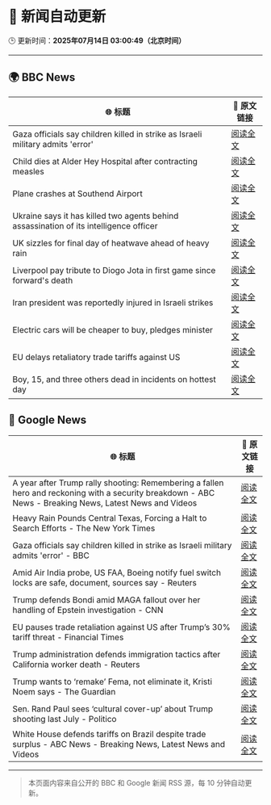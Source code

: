 # 🧠 新闻自动更新

🕒 更新时间：**2025年07月14日 03:00:49（北京时间）**

---

## 🌍 BBC News

| 🌐 标题 | 🔗 原文链接 |
|--------|-------------|
| Gaza officials say children killed in strike as Israeli military admits 'error' | [阅读全文](https://www.bbc.com/news/articles/c0rvxjnvv71o) |
| Child dies at Alder Hey Hospital after contracting measles | [阅读全文](https://www.bbc.com/news/articles/c8j1k3k44e2o) |
| Plane crashes at Southend Airport | [阅读全文](https://www.bbc.com/news/articles/c1jw71kjx14o) |
| Ukraine says it has killed two agents behind assassination of its intelligence officer | [阅读全文](https://www.bbc.com/news/articles/cj3r7p117l0o) |
| UK sizzles for final day of heatwave ahead of heavy rain | [阅读全文](https://www.bbc.com/news/articles/cwyxk999p5wo) |
| Liverpool pay tribute to Diogo Jota in first game since forward's death | [阅读全文](https://www.bbc.com/sport/football/articles/cz7l85y42n5o) |
| Iran president was reportedly injured in Israeli strikes | [阅读全文](https://www.bbc.com/news/articles/cn0z8n037p6o) |
| Electric cars will be cheaper to buy, pledges minister | [阅读全文](https://www.bbc.com/news/articles/cg5z4nlned0o) |
| EU delays retaliatory trade tariffs against US | [阅读全文](https://www.bbc.com/news/articles/cdez5w61g5lo) |
| Boy, 15, and three others dead in incidents on hottest day | [阅读全文](https://www.bbc.com/news/articles/cpqnxxll9zno) |

## 📰 Google News

| 🌐 标题 | 🔗 原文链接 |
|--------|-------------|
| A year after Trump rally shooting: Remembering a fallen hero and reckoning with a security breakdown - ABC News - Breaking News, Latest News and Videos | [阅读全文](https://news.google.com/rss/articles/CBMiogFBVV95cUxOQ1ZUUC1nZlF5MGJzTDhnU2U5UHJTLWhMcDlDOUZpX1pQRHpmUVBMeVBObmhRYVJnRlFQRVo1cTJCN2dlYmVuQmFpQ05qdWN0Y19XdGNMZVpwdnFCQ2dfQVh2N29pczdxUHBvNlVZck1TOTJQUnFVcnp6YXhieXJmbnFBZVNsSnV2bzJYOGltb1U5blBvcmRiV1VFY1pEWWZMR1HSAacBQVVfeXFMTjEwQld6RHhTaDUzbHJHN2N4LVF1WVZmRkRFbFZ5enV6YjhHSzUwSjNXc0pCVzNDTjlDWG5pSXpzOEZyRm9MbE52QXJmQ1lDWnVVNmMwNXU3RkM1cENLN09ieEh1d1JDZDBfZWYweHJOd0o0aUNJZlR3ZjEwRkxqaUlHWU1YWWJkeTRsRmNicE5UdFdPWkVhRjZycGpBZGczSWM5UDNSN1k?oc=5) |
| Heavy Rain Pounds Central Texas, Forcing a Halt to Search Efforts - The New York Times | [阅读全文](https://news.google.com/rss/articles/CBMidkFVX3lxTFBYR0ZhMDctd0plcGo3Vlo3U1YxR0l0RzZKY1U4QnR4QzVOZnp4S1NPUmNKSWJ4cE9famRCUmYwQUJ6X3M0RDlubFJvckVleXR2c2hVa0FjQUI1SDZGT0c3X2JkS0xuWEJjeHJFNXBONDhIaEFtaXc?oc=5) |
| Gaza officials say children killed in strike as Israeli military admits 'error' - BBC | [阅读全文](https://news.google.com/rss/articles/CBMiWkFVX3lxTE9BaU5SVW9QeE9LNUlrejlrVFJJQkNwci01VTVRaTd2NnROREJ3X0FmZFlad0NYQk5heVZ1bXl2cEpEYVZ0Z0tsRnh4aUk1Y04ybU9Bbk42QUJlQdIBX0FVX3lxTFAzc3pZUlNpcFplQXg5cENlUExzTlNEVG1VX3dwZE0zcnlFa0x4TmpNMEEzYlpiNHU4Q1l6RTRVT1FLWUNTTTVjaHQ2bzR6UXNpQ0NQLVpHa1EteFdKY2Y4?oc=5) |
| Amid Air India probe, US FAA, Boeing notify fuel switch locks are safe, document, sources say - Reuters | [阅读全文](https://news.google.com/rss/articles/CBMi1wFBVV95cUxPQ1ZTcjdqeUxNZFg2aUVrbzNYYXQ0VGxvQk11NWZPQkU0Wlk2eUQ5RWpRVjB0SXVuMmZwbmpIQ0VLWS1nbkhVZHI5TUR5RzRfMGN4T0M0WTdEckZIczE3bGg1TVo0RkVmaVVaYVV4YVYybjlraHJHLU5hTVlRd2cxQ2R6RnFmSUl2N29FZ0dNUVF5Zm5fSnFMQWpKY0VjbmJ4S0drRmRiektjTVdBSXhEQWx2S3BXWUREY0cyNWRDSjBPTERNYVpTWGRNX0N1Q0xYcjRlejk5OA?oc=5) |
| Trump defends Bondi amid MAGA fallout over her handling of Epstein investigation - CNN | [阅读全文](https://news.google.com/rss/articles/CBMifkFVX3lxTE90dl9VSVF1NGhsZTB2UkxJRHNhWlluRzJBbnZaUFA1SGhyTEswNW81Qmt0SDBobDNwTjdUM2VhMXB3djZhNF9md0xuVHRBU0FDVzFTVGhUZ2hraUNRbTZGZWsxQl8yWkpWel9YQnNWWWdTRlJLSFIxOXJiT0ZVUdIBgwFBVV95cUxNZmxmeHRCY21RSDAxaUp2THhNSkVYbTVvYXppdnRrZldEZ2c0eFp5SThiaVp0bTJ0OXU3dWlJc2JHZVlBaXFqQ0xqeG9haW5JUVlQNzVzblB2MTZIbEtSTkNtV2ZCcnlYMDFWQlpkWUJFVGU3b0xNZGxGMDJ3WFFFbVlsRQ?oc=5) |
| EU pauses trade retaliation against US after Trump’s 30% tariff threat - Financial Times | [阅读全文](https://news.google.com/rss/articles/CBMicEFVX3lxTE9JQ0U5ZlRldXlRNkdZdlNvVUFsWUt0SDZ1U1NEbllSeFVuXzdjNEZzcGFkaU53MThkUHBMVjIwTHJpTTQ4UlNYeFNkU0VZa2laa1c5ZEpJYkd1enlxUGFMblpjOF9HNHh1YS1adlBnZmw?oc=5) |
| Trump administration defends immigration tactics after California worker death - Reuters | [阅读全文](https://news.google.com/rss/articles/CBMiwAFBVV95cUxNVm53ZmtDems5SUd3VjFMeFZ6M2RjZ3FEbFp1WUI1OWEybnNMR2YxdjNjZ0txWkx2VlNtVnVpSC1TTGFmZ1NoeFV2aENxclUxTHJPUG1NNmc5MXYxem1UUEhUQjlfNnlrRVBUZmNhdm1JZktWOVEyeVZPelZzNDJUQno0X3FmN19uVEJxaEQybVR0ZnIzWkJNWHNjMnhYWXQySHVTWmxlTEVEenhkbFB1VjJOeVNkQWlxTVktV2JUM1A?oc=5) |
| Trump wants to ‘remake’ Fema, not eliminate it, Kristi Noem says - The Guardian | [阅读全文](https://news.google.com/rss/articles/CBMigwFBVV95cUxPaUU5ZEx2QTM5RThLMVVqMHRVaEF2YTcyWnZYMmt6alVIbE5seEh0OXoxZWlsWTBDMFRUMGZiUTlFYWVIbldteHBQQkRXNGVBV3RPVzM5UVZwX2xtbDdWdG8yOVZTLV92Z29yaGNFZUNlY0FsemZMVHF4ZHhuUnFHUTlNTQ?oc=5) |
| Sen. Rand Paul sees ‘cultural cover-up’ about Trump shooting last July - Politico | [阅读全文](https://news.google.com/rss/articles/CBMikwFBVV95cUxQRXZXd19RQW10aFVsNGVpYktqRzdnYmlTR0Fvbng2bV9iQVNVNlpreVlxWlhIUUg5SjZRTXc0aEdnRVNKRDk4c09qbTU3RVB6VEZ5WG41eVY1b29HaWJsUW0zVjFfMzlHVTdXdFpfbS1KZVRocVdSN1VUSkFta1NLcXBSYkNSaDRpel9xdlE0NjZmZFU?oc=5) |
| White House defends tariffs on Brazil despite trade surplus - ABC News - Breaking News, Latest News and Videos | [阅读全文](https://news.google.com/rss/articles/CBMiqwFBVV95cUxPMUdCa01LTzZPamRoRmNVLVNDREZJNXF1eW9Qa3ljaVZKWk56RW9jTzVidEZUYm14cHF3TjV1RGgyZkpMR3ZNZjVtWTB5dnVSWmtMalZ4bmFFcEQ4LU0yRi1tUGc4RDFaeHRFOVlwT2lhdkFyaUlDRFNMeHFZcVdjUzRPVkdLZFgxUkhLeDZWM1Rwa1hGVy02ZkNVZG9qS3ZFaHdiaERjV1c2STjSAbABQVVfeXFMT0NMRmprdjAyaUhJcnBENjFvT2QyMEVlYnhKTmJaRzNtNVBubkZFV3hHeTA3ZVJrajA0allHUncxNll4VTlQaWQwR3hDNGlJeHlMUFFoVEJ1RjhVV0VCWFdvaUxuSU1aQmNVVkpPM05IU1hjSmtTSDR3Y25XdWhzaVB1SFM4VkJfUUZFZnlYMWRKdTBfOG1mb3YtOUktNDdaWk5IM3h3NVhHSmJNZ3BiSVQ?oc=5) |

---
> 本页面内容来自公开的 BBC 和 Google 新闻 RSS 源，每 10 分钟自动更新。